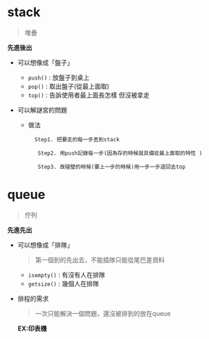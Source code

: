 # stack
>堆疊

**先進後出**
* 可以想像成「盤子」
  * `push()` : 放盤子到桌上
  * `pop()` : 取出盤子(從最上面取)  
  * `top()` : 告訴使用者最上面長怎樣 但沒被拿走
      
* 可以解謎宮的問題
	* 做法
	
      		Step1. 把要走的每一步丟到stack
             
     		 Step2. 用push記錄每一步(因為存的時候就具備從最上面取的特性 )    	
	
     		 Step3. 故碰壁的時候(要上一步的時候)用一步一步退回去top
	
# queue
>佇列

**先進先出**
* 可以想像成「排隊」
  >第一個到的先出去，不能插隊只能從尾巴差資料
	* `isempty()` : 有沒有人在排隊
	* `getsize()` : 幾個人在排隊
	
* 排程的需求 
  >一次只能解決一個問題，還沒被排到的放在queue
 
     **EX:印表機**


